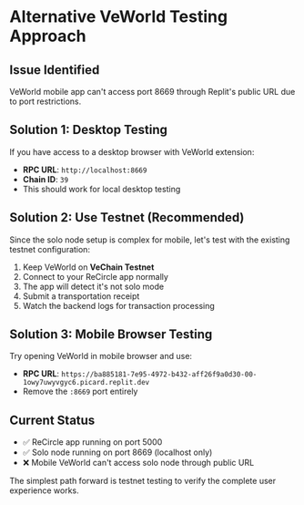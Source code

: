 # Alternative VeWorld Testing Approach

## Issue Identified
VeWorld mobile app can't access port 8669 through Replit's public URL due to port restrictions.

## Solution 1: Desktop Testing
If you have access to a desktop browser with VeWorld extension:
- **RPC URL**: `http://localhost:8669`
- **Chain ID**: `39`
- This should work for local desktop testing

## Solution 2: Use Testnet (Recommended)
Since the solo node setup is complex for mobile, let's test with the existing testnet configuration:

1. Keep VeWorld on **VeChain Testnet**
2. Connect to your ReCircle app normally  
3. The app will detect it's not solo mode
4. Submit a transportation receipt
5. Watch the backend logs for transaction processing

## Solution 3: Mobile Browser Testing
Try opening VeWorld in mobile browser and use:
- **RPC URL**: `https://ba885181-7e95-4972-b432-aff26f9a0d30-00-1owy7uwyvgyc6.picard.replit.dev`
- Remove the `:8669` port entirely

## Current Status
- ✅ ReCircle app running on port 5000
- ✅ Solo node running on port 8669 (localhost only)
- ❌ Mobile VeWorld can't access solo node through public URL

The simplest path forward is testnet testing to verify the complete user experience works.